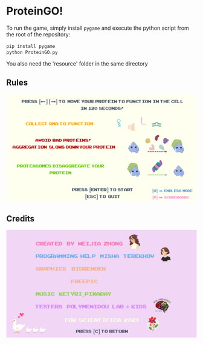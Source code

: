 # ProteinGO!
To run the game, simply install `pygame` and execute the python script from the root of the repository:
```
pip install pygame
python ProteinGO.py
```
You also need the 'resource' folder in the same directory

## Rules
![Rule pic](resources/starting_picture_16_9.png)

## Credits
![Credit pic](resources/credits_16_9.png)
